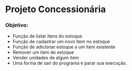 # Projeto Concessionária
### Objetivo:
- Função de listar itens do estoque
- Função de cadastrar um novo item no estoque
- Função de adicionar estoque a um item existente
- Remover um item do estoque
- Vender unidades de algum item
- Uma forma de sair do programa e parar sua execução.
